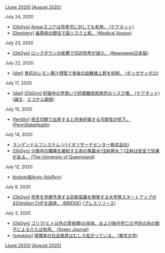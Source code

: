 [\[June 2020\]](2006.md) [\[August 2020\]](2008.md)

July 24, 2020
* [\[ObGyn\]](ObGyn.md) [Apgarスコアは早産児に対しても有用。 (ケアネット)](https://www.carenet.com/news/journal/carenet/50460)
* [\[Dentistry\]](Dentistry.md) [歯周病の既往で癌リスク上昇。 (Medical Xpress)](https://medicalxpress.com/news/2020-07-flossing-ties-gum-disease-higher.html)

July 23, 2020
* [\[ObGyn\]](ObGyn.md) [ロックダウンの影響で切迫早産が減少。 (Newsweek日本版)](https://www.newsweekjapan.jp/stories/woman/2020/07/post-419.php)

July 22, 2020
* [\[diet\]](diet.md) [食前のレモン果汁摂取で食後の血糖値上昇を抑制。 (ポッカサッポロ)](https://www.pokkasapporo-fb.jp/company/news/release/200716_01.html)

July 17, 2020
* [\[diet\]](diet.md) [\[ObGyn\]](ObGyn.md) [妊娠中の早食いで妊娠糖尿病発症のリスク増。 (ケアネット)](https://www.carenet.com/news/general/hdnj/50238) ([論文](https://www.mdpi.com/2072-6643/12/5/1296)、[エコチル調査](http://www.env.go.jp/chemi/ceh/index.html))

July 15, 2020
* [\[fertility\]](fertility.md) [帝王切開で出産すると将来妊娠する可能性が低下。 (PennStateHealth)](https://pennstatehealthnews.org/2020/07/women-who-deliver-by-c-section-are-less-likely-to-conceive-subsequent-children/)

July 14, 2020
* [ランゲンドルフシステム (バイオリサーチセンター株式会社)](https://product.brck.co.jp/index.php/maker/a/adinstruments/langendorff)
* [\[ObGyn\]](ObGyn.md) [分娩中の腰痛を緩和する為の無菌水(注射用水？)注射は安全で効果がある。 (The University of Queensland)](https://www.uq.edu.au/news/article/2020/07/water-injections-relieve-back-pain-labour-no-longer-midwifery-voodoo%E2%80%99)

July 12, 2020
* [biology版Arχiv (bioRχiv)](https://www.biorxiv.org/)

July 9, 2020
* [\[ObGyn\]](ObGyn.md) [早産を早期予測する診断装置を開発する大学発スタートアップが420million CHFを調達。 (BRIDGE)](https://thebridge.jp/2020/07/pregnolia-raises-chf-42-million-to-advance-detection-of-premature-births-pickupnews) ([プレスリリース](https://www.venturekick.ch/Pregnolia-raises-CHF-42-million-to-advance-detection-of-premature-births))

July 3, 2020
* [\[ObGyn\]](ObGyn.md) [ゴリラ(ヒト以外の霊長類)の母体、および胎仔死亡の予防の為の鉗子による介入は有用。 (Green Journal)](https://journals.lww.com/greenjournal/Abstract/2020/07000/Operative_Vaginal_Birth_of_a_Critically_Endangered.28.aspx)
* [\[smoking\]](smoking.md) [喫煙率の社会格差はむしろ拡がっている。 (東京大学)](https://www.m.u-tokyo.ac.jp/news/admin/release_20200627.pdf)

[\[June 2020\]](2006.md) [\[August 2020\]](2008.md)
